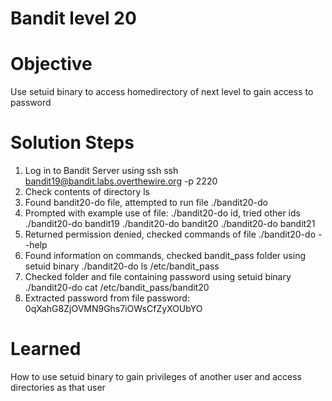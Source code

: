 # Bandit level 20

# Objective
Use setuid binary to access homedirectory of next level to gain access to password

# Solution Steps
1. Log in to Bandit Server using ssh
    ssh bandit19@bandit.labs.overthewire.org -p 2220
2. Check contents of directory
    ls
3. Found bandit20-do file, attempted to run file
    ./bandit20-do
4. Prompted with example use of file: ./bandit20-do id, tried other ids 
    ./bandit20-do bandit19
    ./bandit20-do bandit20
    ./bandit20-do bandit21
5. Returned permission denied, checked commands of file
    ./bandit20-do --help
6. Found information on commands, checked bandit_pass folder using setuid binary
    ./bandit20-do ls /etc/bandit_pass
7. Checked folder and file containing password using setuid binary
    ./bandit20-do cat /etc/bandit_pass/bandit20
8. Extracted password from file
    password: 0qXahG8ZjOVMN9Ghs7iOWsCfZyXOUbYO

# Learned
How to use setuid binary to gain privileges of another user and access directories as that user

